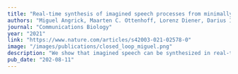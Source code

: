 ```yaml
---
title: "Real-time synthesis of imagined speech processes from minimally invasive recordings of neural activity"
authors: "Miguel Angrick, Maarten C. Ottenhoff, Lorenz Diener, Darius Ivucic, Gabriel Ivucic, Sophocles Goulis, Jeremy Saal, Albert J. Colon, Louis Wagner, Dean J. Krusienski, Pieter L. Kubben, Tanja Schultz & Christian Herff"
journal: "Communications Biology"
year: "2021"
link: "https://www.nature.com/articles/s42003-021-02578-0"
image: "/images/publications/closed_loop_miguel.png"
description: "We show that imagined speech can be synthesized in real-time and without delay from neural activity."
pub_date: "202-08-11"
---
```

